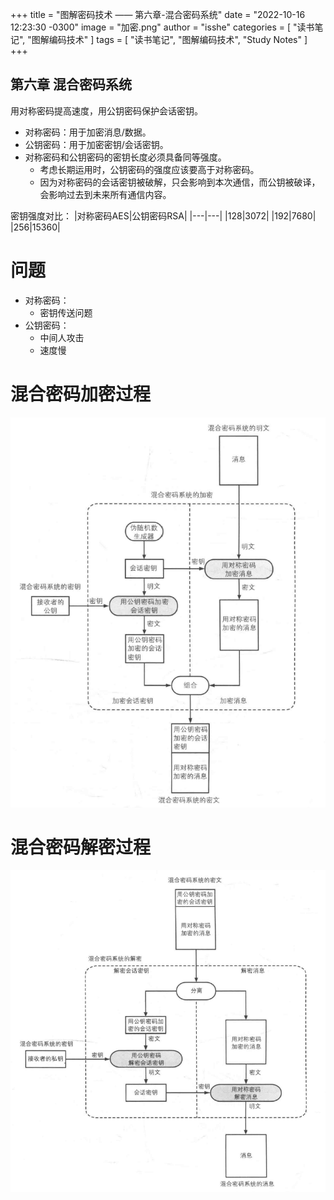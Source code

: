 +++
title = "图解密码技术 —— 第六章-混合密码系统"
date = "2022-10-16 12:23:30 -0300"
image = "加密.png"
author = "isshe"
categories = [ "读书笔记", "图解编码技术" ]
tags = [ "读书笔记", "图解编码技术", "Study Notes" ]
+++


第六章 混合密码系统
---
用对称密码提高速度，用公钥密码保护会话密钥。
* 对称密码：用于加密消息/数据。
* 公钥密码：用于加密密钥/会话密钥。
* 对称密码和公钥密码的密钥长度必须具备同等强度。
  * 考虑长期运用时，公钥密码的强度应该要高于对称密码。
  * 因为对称密码的会话密钥被破解，只会影响到本次通信，而公钥被破译，会影响过去到未来所有通信内容。

密钥强度对比：
|对称密码AES|公钥密码RSA|
|---|---|
|128|3072|
|192|7680|
|256|15360|


# 问题
* 对称密码：
  * 密钥传送问题
* 公钥密码：
  * 中间人攻击
  * 速度慢

# 混合密码加密过程
![混合密码加密过程](加密.png)

# 混合密码解密过程
![混合密码解密过程](解密.png)

